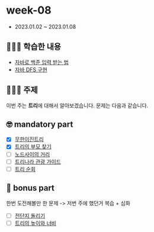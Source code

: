 # week-08

-   2023.01.02 ~ 2023.01.08

## 🧑🏻‍💻 학습한 내용

- [자바로 백준 입력 받는 법](https://ejaee.github.io/Java-BOJ-input/)
- [자바 DFS 구현]()

## 🧑🏻‍💻 주제

이번 주는 **트리**에 대해서 알아보겠습니다.
문제는 다음과 같습니다.

## 🤓 mandatory part

-   [x] [무한이진트리](https://www.acmicpc.net/problem/2078)
-   [x] [트리의 부모 찾기](https://www.acmicpc.net/problem/11725)
-   [ ] [노드사이의 거리](https://www.acmicpc.net/problem/1240)
-   [ ] [트리나라 관광 가이드](https://www.acmicpc.net/problem/15805)
-   [ ] [트리 순회](https://www.acmicpc.net/problem/22856)

## 🧐 bonus part

한번 도전해볼만 한 문제 -> 저번 주에 했던거 복습 + 심화

-   [ ] [전단지 돌리기](https://www.acmicpc.net/problem/19542)
-   [ ] [트리의 높이와 너비](https://www.acmicpc.net/problem/2250)
